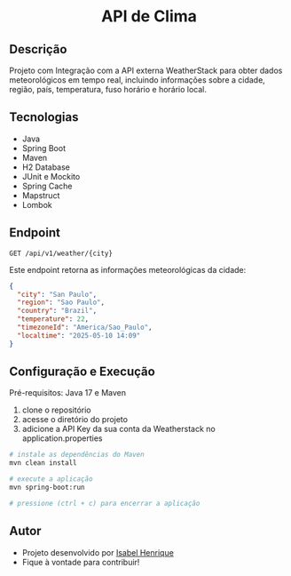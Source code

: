<h1 align="center">
  API de Clima
</h1>

## Descrição
Projeto com Integração com a API externa WeatherStack para obter dados meteorológicos em tempo real, incluindo informações sobre a cidade, região, país, temperatura, fuso horário e horário local.

## Tecnologias
- Java
- Spring Boot
- Maven
- H2 Database
- JUnit e Mockito
- Spring Cache
- Mapstruct
- Lombok

## Endpoint

`GET /api/v1/weather/{city}`

Este endpoint retorna as informações meteorológicas da cidade:

```json
{
  "city": "San Paulo",
  "region": "Sao Paulo",
  "country": "Brazil",
  "temperature": 22,
  "timezoneId": "America/Sao_Paulo",
  "localtime": "2025-05-10 14:09"
}
```

## Configuração e Execução
Pré-requisitos: Java 17 e Maven

1. clone o repositório
2. acesse o diretório do projeto
3. adicione a API Key da sua conta da Weatherstack no application.properties

```bash
# instale as dependências do Maven
mvn clean install

# execute a aplicação
mvn spring-boot:run

# pressione (ctrl + c) para encerrar a aplicação
```

## Autor

- Projeto desenvolvido por [Isabel Henrique](https://www.linkedin.com/in/isabel-henrique/)
- Fique à vontade para contribuir!